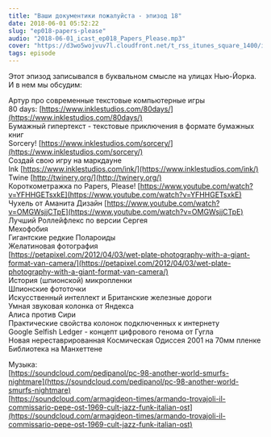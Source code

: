 ```yaml
---
title: "Ваши документики пожалуйста - эпизод 18"
date: 2018-06-01 05:52:22
slug: "ep018-papers-please"
audio: "2018-06-01_icast_ep018_Papers_Please.mp3"
cover: "https://d3wo5wojvuv7l.cloudfront.net/t_rss_itunes_square_1400/images.spreaker.com/original/d20daaa729fc8cae11f6717f5c961b50.jpg"
tags: episode
---
```

Этот эпизод записывался в буквальном смысле на улицах Нью-Йорка. И в нем мы обсудим:  
  
Артур про современные текстовые компьютерные игры  
80 days: [https://www.inklestudios.com/80days/](https://www.inklestudios.com/80days/)  
Бумажный гипертекст - текстовые приключения в формате бумажных книг  
Sorcery! [https://www.inklestudios.com/sorcery/](https://www.inklestudios.com/sorcery/)  
Создай свою игру на маркдауне  
Ink [https://www.inklestudios.com/ink/](https://www.inklestudios.com/ink/)  
Twine [http://twinery.org/](http://twinery.org/)  
Короткометражка по Papers, Please! [https://www.youtube.com/watch?v=YFHHGETsxkE](https://www.youtube.com/watch?v=YFHHGETsxkE)  
Чухель от Аманита Дизайн [https://www.youtube.com/watch?v=OMGWsjjCTpE](https://www.youtube.com/watch?v=OMGWsjjCTpE)  
Лучший Роллейфлекс по версии Сергея  
Мехофобия  
Гигантские редкие Полароиды  
Желатиновая фотография  
[https://petapixel.com/2012/04/03/wet-plate-photography-with-a-giant-format-van-camera/](https://petapixel.com/2012/04/03/wet-plate-photography-with-a-giant-format-van-camera/)  
История (шпионской) микропленки  
Шпионские фототочки  
Искусственный интеллект и Британские железные дороги  
Умная звуковая колонка от Яндекса  
Алиса против Сири  
Практические свойства колонок подключенных к интернету  
Google Selfish Ledger - концепт цифрового генома от Гугла  
Новая нереставрированная Космическая Одиссея 2001 на 70мм пленке  
Библиотека на Манхеттене  
  
Музыка:  
[https://soundcloud.com/pedipanol/pc-98-another-world-smurfs-nightmare](https://soundcloud.com/pedipanol/pc-98-another-world-smurfs-nightmare)  
[https://soundcloud.com/armagideon-times/armando-trovajoli-il-commissario-pepe-ost-1969-cult-jazz-funk-italian-ost](https://soundcloud.com/armagideon-times/armando-trovajoli-il-commissario-pepe-ost-1969-cult-jazz-funk-italian-ost)
